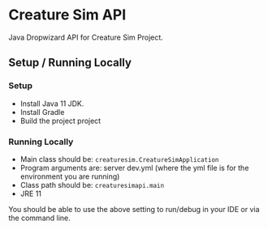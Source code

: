 # Creature Sim API
Java Dropwizard API for Creature Sim Project.

## Setup / Running Locally
### Setup
* Install Java 11 JDK.
* Install Gradle
* Build the project project

### Running Locally
* Main class should be: `creaturesim.CreatureSimApplication`
* Program arguments are: server dev.yml (where the yml file is for the environment you are running)
* Class path should be: `creaturesimapi.main`
* JRE 11

You should be able to use the above setting to run/debug in your IDE or via the command line.